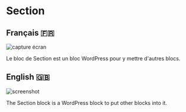 # Section

## Français 🇫🇷

![capture écran](https://i.imgur.com/hWaXF5o.png)

Le bloc de Section est un bloc WordPress pour y mettre d'autres blocs.

## English 🇬🇧

![screenshot](https://i.imgur.com/OMQb84r.png)

The Section block is a WordPress block to put other blocks into it.
